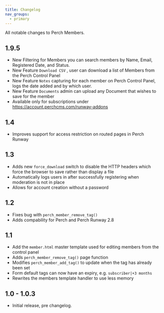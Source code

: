 ```yaml
---
title: Changelog
nav_groups:
  - primary
---
```


All notable changes to Perch Members.

## 1.9.5
- New Filtering for Members you can search members by Name, Email, Registered Date, and Status.
- New Feature  `Download CSV​` , user can download a list of Members from the  Perch Control Panel
- New Feature `Notes` capturing for each member on Perch Control Panel, logs the date added and by which user.
- New Feature `Documents` admin can upload any Document that wishes to save for the member
- Available only for subscriptions under <a href="https://account.perchcms.com/runway-addons">https://account.perchcms.com/runway-addons</a>



## 1.4

- Improves support for access restriction on routed pages in Perch Runway

## 1.3

- Adds new `force_download` switch to disable the HTTP headers which force the browser to save rather than display a file
- Automatically logs users in after successfully registering when moderation is not in place
- Allows for account creation without a password

## 1.2

- Fixes bug with `perch_member_remove_tag()`
- Adds compability for Perch and Perch Runway 2.8

## 1.1

- Add the `member.html` master template used for editing members from the control panel
- Adds `perch_member_remove_tag()` page function
- Modifies `perch_member_add_tag()` to update when the tag has already been set
- Form default tags can now have an expiry, e.g. `subscriber|+3 months`
- Rewrites the members template handler to use less memory

## 1.0 - 1.0.3

- Initial release, pre changelog.
